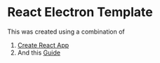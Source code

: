 # React Electron Template

This was created using a combination of
1) [Create React App](https://reactjs.org/docs/create-a-new-react-app.html#create-react-app)
2) And this [Guide](https://dev.to/mandiwise/electron-apps-made-easy-with-create-react-app-and-electron-forge-560e)
